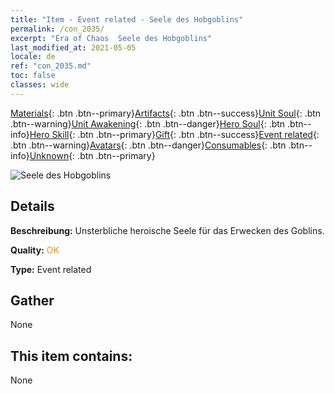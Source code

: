 ```yaml
---
title: "Item - Event related - Seele des Hobgoblins"
permalink: /con_2035/
excerpt: "Era of Chaos  Seele des Hobgoblins"
last_modified_at: 2021-05-05
locale: de
ref: "con_2035.md"
toc: false
classes: wide
---
```

 [Materials](/ItemsDE/){: .btn .btn--primary}[Artifacts](/ItemsDE/Artifacts/){: .btn .btn--success}[Unit Soul](/ItemsDE/UnitSoul/){: .btn .btn--warning}[Unit Awakening](/ItemsDE/UnitAwakening/){: .btn .btn--danger}[Hero Soul](/ItemsDE/HeroSoul/){: .btn .btn--info}[Hero Skill](/ItemsDE/HeroSkill/){: .btn .btn--primary}[Gift](/ItemsDE/Gift/){: .btn .btn--success}[Event related](/ItemsDE/Events/){: .btn .btn--warning}[Avatars](/ItemsDE/Avatars/){: .btn .btn--danger}[Consumables](/ItemsDE/Consumables/){: .btn .btn--info}[Unknown](/ItemsDE/Unknown/){: .btn .btn--primary}

 ![Seele des Hobgoblins](/images/t/juexing_401.png)

## Details
 **Beschreibung:** Unsterbliche heroische Seele für das Erwecken des Goblins.

 **Quality:** <span style="color: #FF8C00">OK</span>

 **Type:** Event related

## Gather

  None

## This item contains:

  None

